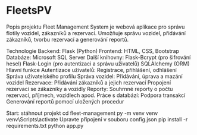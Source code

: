 # FleetsPV
Popis projektu
Fleet Management System je webová aplikace pro správu flotily vozidel, zákazníků a rezervací. Umožňuje správu vozidel, přidávání zákazníků, tvorbu rezervací a generování reportů.

Technologie
Backend: Flask (Python)
Frontend: HTML, CSS, Bootstrap
Databáze: Microsoft SQL Server
Další knihovny:
Flask-Bcrypt (pro šifrování hesel)
Flask-Login (pro autentizaci a správu uživatelů)
SQLAlchemy (ORM)
Hlavní funkce
Autentizace uživatelů:
Registrace, přihlášení, odhlášení
Správa uživatelského profilu
Správa vozidel:
Přidávání, úprava a mazání vozidel
Rezervace:
Přidávání zákazníků a jejich rezervací
Propojení rezervací se zákazníky a vozidly
Reporty:
Souhrnné reporty o počtu rezervací, příjmech, vozidlech apod.
Práce s databází:
Podpora transakcí
Generování reportů pomocí uložených procedur

Start:
stáhnout projekt
cd fleet-management
py -m venv venv
venv\Scripts\activate
Upravte připojení v souboru config.json
pip install -r requirements.txt
python app.py

